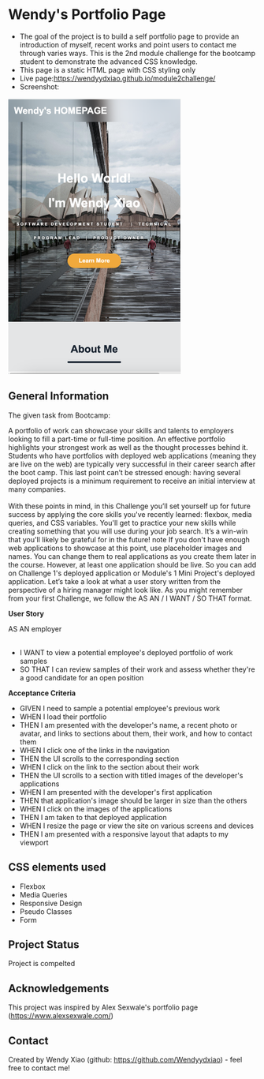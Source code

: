 # Wendy's Portfolio Page
- The goal of the project is to build a self portfolio page to provide an introduction of myself, recent works and point users to contact me through varies ways. This is the 2nd module challenge for the bootcamp student to demonstrate the advanced CSS knowledge.
- This page is a static HTML page with CSS styling only
- Live page:https://wendyydxiao.github.io/module2challenge/
- Screenshot: 
<img src="./assets/images/Screenshot.png" width="350" title="page screenshot">




## General Information
The given task from Bootcamp: 

A portfolio of work can showcase your skills and talents to employers looking to fill a part-time or full-time position. An effective portfolio highlights your strongest work as well as the thought processes behind it. Students who have portfolios with deployed web applications (meaning they are live on the web) are typically very successful in their career search after the boot camp. This last point can’t be stressed enough: having several deployed projects is a minimum requirement to receive an initial interview at many companies.
<br><br>
With these points in mind, in this Challenge you’ll set yourself up for future success by applying the core skills you've recently learned: flexbox, media queries, and CSS variables. You'll get to practice your new skills while creating something that you will use during your job search. It’s a win-win that you'll likely be grateful for in the future!
note If you don't have enough web applications to showcase at this point, use placeholder images and names. You can change them to real applications as you create them later in the course. However, at least one application should be live. So you can add on Challenge 1's deployed application or Module's 1 Mini Project's deployed application.
Let’s take a look at what a user story written from the perspective of a hiring manager might look like. As you might remember from your first Challenge, we follow the AS AN / I WANT / SO THAT format.

**User Story**

AS AN employer <br><br>
- I WANT to view a potential employee's deployed portfolio of work samples
- SO THAT I can review samples of their work and assess whether they're a good candidate for an open position

**Acceptance Criteria**
- GIVEN I need to sample a potential employee's previous work
- WHEN I load their portfolio
- THEN I am presented with the developer's name, a recent photo or avatar, and links to sections about them, their work, and how to contact them
- WHEN I click one of the links in the navigation
- THEN the UI scrolls to the corresponding section
- WHEN I click on the link to the section about their work
- THEN the UI scrolls to a section with titled images of the developer's applications
- WHEN I am presented with the developer's first application
- THEN that application's image should be larger in size than the others
- WHEN I click on the images of the applications
- THEN I am taken to that deployed application
- WHEN I resize the page or view the site on various screens and devices
- THEN I am presented with a responsive layout that adapts to my viewport


## CSS elements used

- Flexbox
- Media Queries
- Responsive Design
- Pseudo Classes
- Form

## Project Status
Project is compelted


## Acknowledgements
This project was inspired by Alex Sexwale's portfolio page (https://www.alexsexwale.com/)


## Contact
Created by Wendy Xiao (github: https://github.com/Wendyydxiao) - feel free to contact me!
